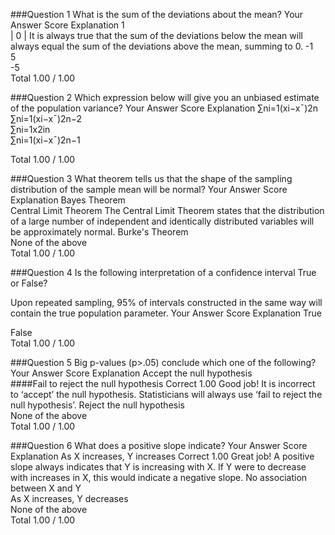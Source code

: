 ###Question 1
What is the sum of the deviations about the mean?
Your Answer		Score	Explanation
1			 
| 0	
| It is always true that the sum of the deviations below the mean will always equal the sum of the deviations above the mean, summing to 0.
-1			
5			
-5			
Total		1.00 / 1.00	

###Question 2
Which expression below will give you an unbiased estimate of the population variance?
Your Answer		Score	Explanation
∑ni=1(xi−x¯)2n			
∑ni=1(xi−x¯)2n−2			
∑ni=1x2in			
∑ni=1(xi−x¯)2n−1	

Total		1.00 / 1.00	

###Question 3
What theorem tells us that the shape of the sampling distribution of the sample mean will be normal?
Your Answer		Score	Explanation
Bayes Theorem			
Central Limit Theorem
The Central Limit Theorem states that the distribution of a large number of independent and identically distributed variables will be approximately normal.
Burke's Theorem			
None of the above			
Total		1.00 / 1.00	

###Question 4
Is the following interpretation of a confidence interval True or False? 

Upon repeated sampling, 95% of intervals constructed in the same way will contain the true population parameter.
Your Answer		Score	Explanation
True	

False			
Total		1.00 / 1.00	

###Question 5
Big p-values (p>.05) conclude which one of the following?
Your Answer		Score	Explanation
Accept the null hypothesis			
####Fail to reject the null hypothesis
Correct	1.00	Good job! It is incorrect to ‘accept’ the null hypothesis. Statisticians will always use ‘fail to reject the null hypothesis’.
Reject the null hypothesis			
None of the above			
Total		1.00 / 1.00	

###Question 6
What does a positive slope indicate?
Your Answer		Score	Explanation
As X increases, Y increases	
Correct	1.00	Great job! A positive slope always indicates that Y is increasing with X. If Y were to decrease with increases in X, this would indicate a negative slope.
No association between X and Y			
As X increases, Y decreases			
None of the above			
Total		1.00 / 1.00	
